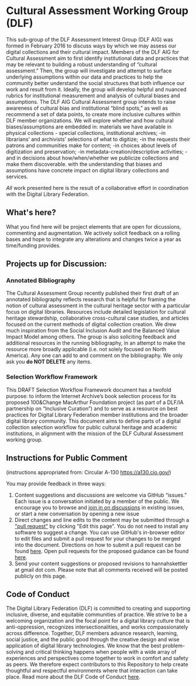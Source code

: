 # Cultural Assessment Working Group (DLF)

This sub-group of the DLF Assessment Interest Group (DLF AIG) was formed in February 2016 to discuss ways by which we may assess our digital collections and their cultural impact. Members of the DLF AIG for Cultural Assessment aim to first identify institutional data and practices that may be relevant to building a robust understanding of “cultural assessment.” Then, the group will investigate and attempt to surface underlying assumptions within our data and practices to help the community better understand the social structures that both influence our work and result from it. Ideally, the group will develop helpful and nuanced rubrics for institutional measurement and analysis of cultural biases and assumptions. The DLF AIG Cultural Assessment group intends to raise awareness of cultural bias and institutional “blind spots,” as well as recommend a set of data points, to create more inclusive cultures within DLF member organizations. 
We will explore whether and how cultural biases/assumptions are embedded in: 
materials we have available in physical collections - special collections, institutional archives;
-in librarians’ and archivists’ selections of what to digitize;
-in the requests their patrons and communities make for content;
-in choices about levels of digitization and preservation;
-in metadata-creation/descriptive activities;
-and in decisions about how/when/whether we publicize collections and make them discoverable.
with the understanding that biases and assumptions have concrete impact on digital library collections and services.

_All_ work presented here is the result of a collaborative effort in coordination with the Digital Library Federation.

## What's here?

What you find here will be project elements that are open for dicussions, commenting and augmentation. We actively solicit feedback on a rolling bases and hope to integrate any alterations and changes twice a year as time/funding provides.

## Projects up for Discussion:

### Annotated Bibliography
The Cultural Assessment Group recently published their first draft of an annotated bibliography reflects research that is helpful for framing the notion of cultural assessment in the cultural heritage sector with a particular focus on digital libraries. Resources include detailed legislation for cultural heritage stewardship, collaborative cross-cultural case studies, and articles focused on the current methods of digital collection creation. We drew much inspiration from the Social Inclusion Audit and the Balanced Value Impact Model among others.
The group is also soliciting feedback and additional resources in the running bibliography, in an attempt to make the resource more broadly applicable (i.e. not solely focused on North America). Any one can add to and comment on the bibliography. We only ask you __do NOT DELETE__ any items.

### Selection Workflow Framework
This DRAFT Selection Workflow Framework document has a twofold purpose: to inform the Internet Archive’s book selection process for its proposed 100&Change MacArthur Foundation project (as part of a DLF/IA partnership on “Inclusive Curation”) and to serve as a resource on best practices for Digital Library Federation member institutions and the broader digital library community.
This document aims to define parts of a digital collection selection workflow for public cultural heritage and academic institutions, in alignment with the mission of the DLF Cultural Assessment working group. 

## Instructions for Public Comment 
(instructions appropriated from: Circular A-130 https://a130.cio.gov/)

You may provide feedback in three ways:
1.  Content suggestions and discussions are welcome via GitHub “issues.” Each issue is a conversation initiated by a member of the public. We encourage you to browse and [join in on discussions](https://github.com/hskettler/cultural-assessment/issues) in existing issues, or start a new conversation by opening a new issue
2.  Direct changes and line edits to the content may be submitted through a ["pull request"](https://help.github.com/articles/creating-a-pull-request) by clicking "Edit this page". You do not need to install any software to suggest a change. You can use GitHub's in-browser editor to edit files and submit a pull request for your changes to be merged into the document. Directions on how to submit a pull request can be found [here](https://help.github.com/articles/creating-a-pull-request/). Open pull requests for the proposed guidance can be found [here](https://github.com/hskettler/cultural-assessment/pulls).
3.  Send your content suggestions or proposed revisions to hannahskettler at gmail dot com. Please note that all comments received will be posted publicly on this page.

## Code of Conduct
The Digital Library Federation (DLF) is committed to creating and supporting inclusive, diverse, and equitable communities of practice. We strive to be a welcoming organization and the focal point for a digital library culture that is anti-oppression, recognizes intersectionalities, and works compassionately across difference. Together, DLF members advance research, learning, social justice, and the public good through the creative design and wise application of digital library technologies. We know that the best problem-solving and critical thinking happens when people with a wide array of experiences and perspectives come together to work in comfort and safety as peers. We therefore expect contributors to this Repository to help create thoughtful and respectful environments where that interaction can take place.
Read more about the DLF Code of Conduct [here](https://www.diglib.org/about/code-of-conduct/).
